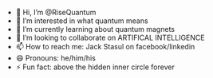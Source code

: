 - 👋 Hi, I’m @RiseQuantum
- 👀 I’m interested in what quantum means
- 🌱 I’m currently learning about quantum magnets
- 💞️ I’m looking to collaborate on ARTIFICAL INTELLIGENCE
- 📫 How to reach me: Jack Stasul on facebook/linkedin
- 😄 Pronouns: he/him/his
- ⚡ Fun fact: above the hidden inner circle forever

<!---
RiseQuantum/RiseQuantum is a ✨ special ✨ repository because its `README.md` (this file) appears on your GitHub profile.
You can click the Preview link to take a look at your changes.
--->
